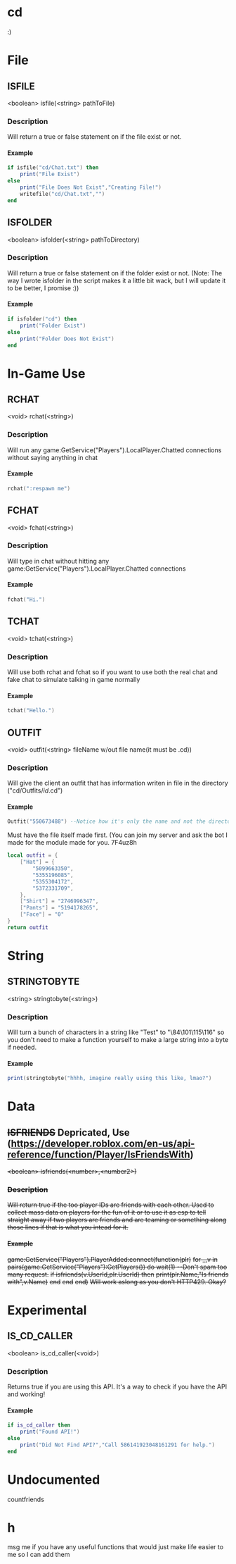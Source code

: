 # cd
:)

# File

## ISFILE
\<boolean\> isfile(\<string\> pathToFile)

### Description
Will return a true or false statement on if the file exist or not.

#### Example
```lua
if isfile("cd/Chat.txt") then
	print("File Exist")
else
	print("File Does Not Exist","Creating File!")
	writefile("cd/Chat.txt","")
end
```

## ISFOLDER
\<boolean\> isfolder(\<string\> pathToDirectory)

### Description
Will return a true or false statement on if the folder exist or not. (Note: The way I wrote isfolder in the script makes it a little bit wack, but I will update it to be better, I promise :))

#### Example
```lua
if isfolder("cd") then
	print("Folder Exist")
else
	print("Folder Does Not Exist")
end
```

# In-Game Use

## RCHAT
\<void\> rchat(\<string\>)

### Description
Will run any game:GetService("Players").LocalPlayer.Chatted connections without saying anything in chat

#### Example
```lua
rchat(":respawn me")
```

## FCHAT
\<void\> fchat(\<string\>)

### Description
Will type in chat without hitting any game:GetService("Players").LocalPlayer.Chatted connections

#### Example
```lua
fchat("Hi.")
```

## TCHAT
\<void\> tchat(\<string\>)

### Description
Will use both rchat and fchat so if you want to use both the real chat and fake chat to simulate talking in game normally

#### Example
```lua
tchat("Hello.") 
```

## OUTFIT
\<void\> outfit(\<string\> fileName w/out file name(it must be .cd))

### Description
Will give the client an outfit that has information writen in file in the directory ("cd/Outfits/$id$.cd")

#### Example
```lua
Outfit("550673488") --Notice how it's only the name and not the directory? That's because I pasted my code in here barry. 
```
Must have the file itself made first. (You can join my server and ask the bot I made for the module made for you. 7F4uz8h
```lua
local outfit = {
	["Hat"] = {
		"5099663350",
		"5355196085",
		"5355304172",
		"5372331709",
	},
	["Shirt"] = "2746996347",
	["Pants"] = "5194178265",
	["Face"] = "0"
}
return outfit
```

# String

## STRINGTOBYTE
\<string\> stringtobyte(\<string\>)

### Description
Will turn a bunch of characters in a string like "Test" to "\84\101\115\116" so you don't need to make a function yourself to make a large string into a byte if needed.

#### Example
```lua
print(stringtobyte("hhhh, imagine really using this like, lmao?")
```

# Data

## ~~ISFRIENDS~~ Depricated, Use (https://developer.roblox.com/en-us/api-reference/function/Player/IsFriendsWith)
~~\<boolean\> isfriends(\<number\>,\<number2\>)~~

### ~~Description~~
~~Will return true if the too player IDs are friends with each other. Used to collect mass data on players for the fun of it or to use it as esp to tell straight away if two players are friends and are teaming or something along those lines if that is what you intead for it.~~

#### ~~Example~~
~~game:GetService("Players").PlayerAdded:connect(function(plr)~~
	~~for _,v in pairs(game:GetService("Players"):GetPlayers()) do wait(1) --Don't spam too many request.~~
		~~if isfriends(v.UserId,plr.UserId) then~~
			~~print(plr.Name,"Is friends with",v.Name)~~
		~~end~~
	~~end~~
~~end)~~
~~Will work aslong as you don't HTTP429. Okay?~~

# Experimental

## IS_CD_CALLER
\<boolean\> is_cd_caller(\<void\>)

### Description
Returns true if you are using this API. It's a way to check if you have the API and working!

#### Example
```lua
if is_cd_caller then
	print("Found API!")
else
	print("Did Not Find API?","Call 586141923048161291 for help.")
end
```

# Undocumented
countfriends

# h
msg me if you have any useful functions that would just make life easier to me so I can add them
